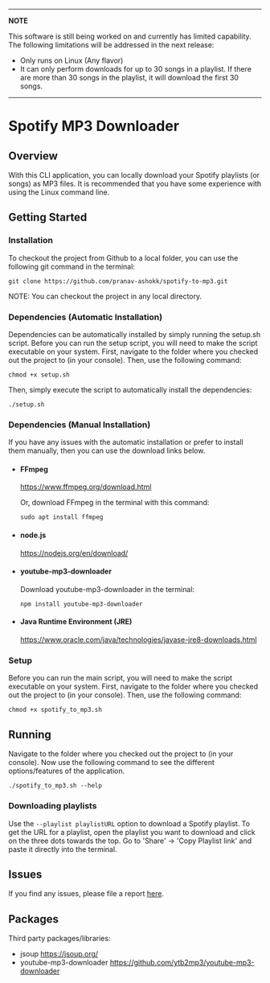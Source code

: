 ***
**NOTE**

This software is still being worked on and currently has limited capability. The following limitations will be addressed in the next release:
* Only runs on Linux (Any flavor)
* It can only perform downloads for up to 30 songs in a playlist. 
  If there are more than 30 songs in the playlist, it will download the first 30 songs.
***

# Spotify MP3 Downloader
## Overview
With this CLI application, you can locally download your Spotify playlists (or songs) as MP3 files. It is recommended that you have some experience with using the Linux command line. 
<!---
You can also download YouTube videos as MP3 files. Additionally, this sofware also provides unique features such as downloading your playlists/songs in an 8D version (some songs may not supported) or in an instrumental/karaoke version.
-->

## Getting Started
### Installation
To checkout the project from Github to a local folder, you can use the following git command in the terminal:

`git clone https://github.com/pranav-ashokk/spotify-to-mp3.git`

NOTE: You can checkout the project in any local directory.

### Dependencies (Automatic Installation)
Dependencies can be automatically installed by simply running the setup.sh script. Before you can run the setup script, you will need to make the script executable on your system. First, navigate to the folder where you checked out the project to (in your console). Then, use the following command:

`chmod +x setup.sh`

Then, simply execute the script to automatically install the dependencies:

`./setup.sh`

### Dependencies (Manual Installation)
If you have any issues with the automatic installation or prefer to install them manually, then you can use the download links below.
* #### FFmpeg
  https://www.ffmpeg.org/download.html
  
  Or, download FFmpeg in the terminal with this command:

  `sudo apt install ffmpeg`
* #### node.js
  https://nodejs.org/en/download/
* #### youtube-mp3-downloader
  Download youtube-mp3-downloader in the terminal:

  `npm install youtube-mp3-downloader`
* #### Java Runtime Environment (JRE)
  https://www.oracle.com/java/technologies/javase-jre8-downloads.html

### Setup
Before you can run the main script, you will need to make the script executable on your system. First, navigate to the folder where you checked out the project to (in your console). Then, use the following command:

`chmod +x spotify_to_mp3.sh`

## Running
Navigate to the folder where you checked out the project to (in your console). Now use the following command to see the different options/features of the application.

`./spotify_to_mp3.sh --help`

### Downloading playlists
Use the `--playlist playlistURL` option to download a Spotify playlist. To get the URL for a playlist, open the playlist you want to download and click on the three dots towards the top. Go to 'Share' -> 'Copy Playlist link' and paste it directly into the terminal.

## Issues
If you find any issues, please file a report [here](https://github.com/pranav-ashokk/spotify-to-mp3/issues).
## Packages
Third party packages/libraries:
* jsoup
  https://jsoup.org/
* youtube-mp3-downloader
  https://github.com/ytb2mp3/youtube-mp3-downloader
